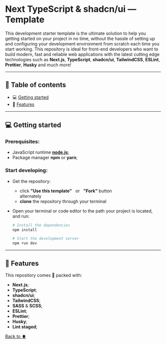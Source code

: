 [node]: https://nodejs.org/en
[browserslist]: https://browsersl.ist/#q=last+3+versions%2C%3E+0.2%25%2C+not+dead
[chrome-icon]: https://github.com/alrra/browser-logos/blob/main/src/chrome/chrome_64x64.png
[firefox-icon]: https://github.com/alrra/browser-logos/blob/main/src/firefox/firefox_64x64.png
[edge-icon]: https://github.com/alrra/browser-logos/blob/main/src/edge/edge_64x64.png
[opera-icon]: https://github.com/alrra/browser-logos/blob/main/src/opera/opera_64x64.png
[safari-icon]: https://github.com/alrra/browser-logos/blob/main/src/safari/safari_64x64.png

# Next TypeScript & shadcn/ui — Template

This development starter template is the ultimate solution to help you getting started on your project in no time, without the hassle of setting up and configuring your development environment from scratch each time you start working.
This repository is ideal for front-end developers who want to build modern, fast and reliable web applications with the latest cutting edge technologies such as **Next.js**, **TypeScript**, **shadcn/ui**, **TailwindCSS**, **ESLint**, **Prettier**, **Husky** and much more!

---


## :bookmark: Table of contents

- :computer: [Getting started](#computer-getting-started "Go to 'Getting started' section")
- :battery: [Features](#battery-features "Go to 'Features' section")

---

## :computer: Getting started

### Prerequisites:

- JavaScript runtime **[node.js][node]**;
- Package manager **npm** or **yarn**;

### Start developing:

- Get the repository:
  - click **"Use this template"** &nbsp; or &nbsp; **"Fork"** button <br /> alternately
  - **clone** the repository through your terminal
- Open your terminal or code editor to the path your project is located, and run:
    
    ```bash
    # Install the dependencies
    npm install
    
    # Start the development server
    npm run dev
    ```

---

## :battery: Features

This repository comes 🔋 packed with:

- **Next.js**;
- **TypeScript**;
- **shadcn/ui**;
- **TailwindCSS**;
- **SASS** & **SCSS**;
- **ESLint**;
- **Prettier**;
- **Husky**;
- **Lint staged**;

[Back to :arrow_up:](#next-typescript--shadcnui--template "Back to 'Table of contents' section")
